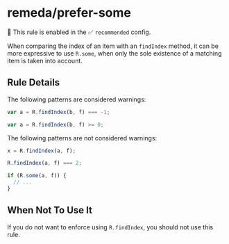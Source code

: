 # remeda/prefer-some

💼 This rule is enabled in the ✅ `recommended` config.

<!-- end auto-generated rule header -->

When comparing the index of an item with an `findIndex` method, it can be more expressive to use `R.some`, when only the sole existence of a matching item is taken into account.

## Rule Details

The following patterns are considered warnings:

```js
var a = R.findIndex(b, f) === -1;

var a = R.findIndex(b, f) >= 0;
```

The following patterns are not considered warnings:

```js
x = R.findIndex(a, f);

R.findIndex(a, f) === 2;

if (R.some(a, f)) {
  // ...
}
```

## When Not To Use It

If you do not want to enforce using `R.findIndex`, you should not use this rule.
